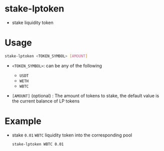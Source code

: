 # stake-lptoken

* stake liquidity token

# Usage

```sh
stake-lptoken <TOKEN_SYMBOL> [AMOUNT]
```

- `<TOKEN_SYMBOL>`: can be any of the following
  - `USDT`
  - `WETH`
  - `WBTC`

- `[AMOUNT]` (optional) : The amount of tokens to stake, the default value is the current balance of LP tokens

# Example

- stake `0.01` `WBTC` liquidity token into the corresponding pool

    ```sh
    stake-lptoken WBTC 0.01 
    ```

    
